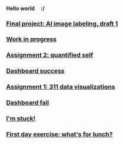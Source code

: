 #### Hello world &nbsp; &nbsp; :/

### [Final project: AI image labeling, draft 1](./008_AI-Insta_Draft1.md)

### [Work in progress](./007_workinprogress.md)

### [Assignment 2: quantified self](./006_assignment2-mfp.md)

### [Dashboard success](./005_dashboardsuccess.md)

### [Assignment 1: 311 data visualizations](./004_assignment1-parks.md)

### [Dashboard fail](./003_dashboardfails.md)

### [I'm stuck!](./002_sos_180601.md)

### [First day exercise: what's for lunch?](./001_blogpost1.md)


